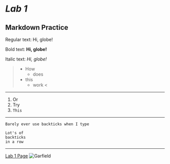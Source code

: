 # *Lab 1*
## Markdown Practice

Regular text: Hi, globe!

Bold text: **Hi, globe!**

Italic text: *Hi, globe!*

> - How
>     - does
> - this
>    - work <
---
1. Or
2. Try
3. `This`
---
`Barely ever use backticks when I type`
```
Lot's of
backticks
in a row
```
---
[Lab 1 Page](https://ucsd-cse15l-s23.github.io/week/week1/#week-1-lab-report)
![Garfield](https://static.wikia.nocookie.net/garfield/images/9/9f/GarfieldCharacter.jpg/revision/latest?cb=20180421131132)
